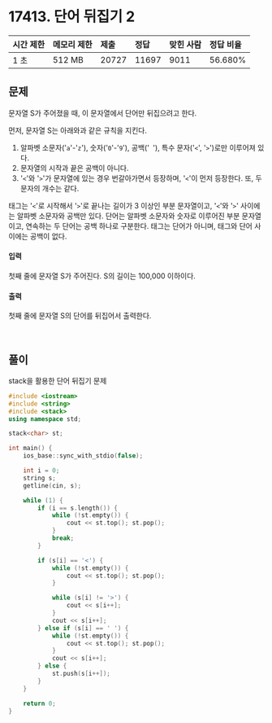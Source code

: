# 17413. 단어 뒤집기 2

| 시간 제한 | 메모리 제한 | 제출  | 정답  | 맞힌 사람 | 정답 비율 |
| :-------- | :---------- | :---- | :---- | :-------- | :-------- |
| 1 초      | 512 MB      | 20727 | 11697 | 9011      | 56.680%   |

## 문제

문자열 S가 주어졌을 때, 이 문자열에서 단어만 뒤집으려고 한다.

먼저, 문자열 S는 아래와과 같은 규칙을 지킨다.

1. 알파벳 소문자('`a`'-'`z`'), 숫자('`0`'-'`9`'), 공백('` `'), 특수 문자('`<`', '`>`')로만 이루어져 있다.
2. 문자열의 시작과 끝은 공백이 아니다.
3. '`<`'와 '`>`'가 문자열에 있는 경우 번갈아가면서 등장하며, '`<`'이 먼저 등장한다. 또, 두 문자의 개수는 같다.

태그는 '`<`'로 시작해서 '`>`'로 끝나는 길이가 3 이상인 부분 문자열이고, '`<`'와 '`>`' 사이에는 알파벳 소문자와 공백만 있다. 단어는 알파벳 소문자와 숫자로 이루어진 부분 문자열이고, 연속하는 두 단어는 공백 하나로 구분한다. 태그는 단어가 아니며, 태그와 단어 사이에는 공백이 없다.

#### 입력

첫째 줄에 문자열 S가 주어진다. S의 길이는 100,000 이하이다.

#### 출력

첫째 줄에 문자열 S의 단어를 뒤집어서 출력한다.

<br/>

## 풀이

stack을 활용한 단어 뒤집기 문제

```c++
#include <iostream>
#include <string>
#include <stack>
using namespace std;

stack<char> st;

int main() {
	ios_base::sync_with_stdio(false);

	int i = 0;
	string s;
	getline(cin, s);

	while (1) {
		if (i == s.length()) {
			while (!st.empty()) {
				cout << st.top(); st.pop();
			}
			break;
		}

		if (s[i] == '<') {
			while (!st.empty()) {
				cout << st.top(); st.pop();
			}

			while (s[i] != '>') {
				cout << s[i++];
			}
			cout << s[i++];
		} else if (s[i] == ' ') {
			while (!st.empty()) {
				cout << st.top(); st.pop();
			}
			cout << s[i++];
		} else {
			st.push(s[i++]);
		}
	}

	return 0;
}
```
